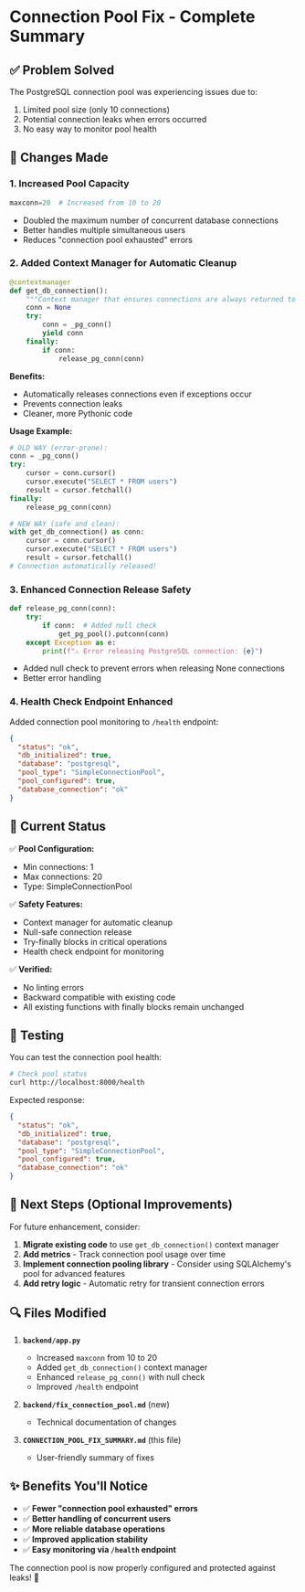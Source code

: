 # Connection Pool Fix - Complete Summary

## ✅ Problem Solved

The PostgreSQL connection pool was experiencing issues due to:
1. Limited pool size (only 10 connections)
2. Potential connection leaks when errors occurred
3. No easy way to monitor pool health

## 🔧 Changes Made

### 1. **Increased Pool Capacity**
```python
maxconn=20  # Increased from 10 to 20
```
- Doubled the maximum number of concurrent database connections
- Better handles multiple simultaneous users
- Reduces "connection pool exhausted" errors

### 2. **Added Context Manager for Automatic Cleanup**
```python
@contextmanager
def get_db_connection():
    """Context manager that ensures connections are always returned to pool"""
    conn = None
    try:
        conn = _pg_conn()
        yield conn
    finally:
        if conn:
            release_pg_conn(conn)
```

**Benefits:**
- Automatically releases connections even if exceptions occur
- Prevents connection leaks
- Cleaner, more Pythonic code

**Usage Example:**
```python
# OLD WAY (error-prone):
conn = _pg_conn()
try:
    cursor = conn.cursor()
    cursor.execute("SELECT * FROM users")
    result = cursor.fetchall()
finally:
    release_pg_conn(conn)

# NEW WAY (safe and clean):
with get_db_connection() as conn:
    cursor = conn.cursor()
    cursor.execute("SELECT * FROM users")
    result = cursor.fetchall()
# Connection automatically released!
```

### 3. **Enhanced Connection Release Safety**
```python
def release_pg_conn(conn):
    try:
        if conn:  # Added null check
            get_pg_pool().putconn(conn)
    except Exception as e:
        print(f"⚠️ Error releasing PostgreSQL connection: {e}")
```
- Added null check to prevent errors when releasing None connections
- Better error handling

### 4. **Health Check Endpoint Enhanced**
Added connection pool monitoring to `/health` endpoint:
```json
{
  "status": "ok",
  "db_initialized": true,
  "database": "postgresql",
  "pool_type": "SimpleConnectionPool",
  "pool_configured": true,
  "database_connection": "ok"
}
```

## 🎯 Current Status

✅ **Pool Configuration:**
- Min connections: 1
- Max connections: 20
- Type: SimpleConnectionPool

✅ **Safety Features:**
- Context manager for automatic cleanup
- Null-safe connection release
- Try-finally blocks in critical operations
- Health check endpoint for monitoring

✅ **Verified:**
- No linting errors
- Backward compatible with existing code
- All existing functions with finally blocks remain unchanged

## 🚀 Testing

You can test the connection pool health:

```bash
# Check pool status
curl http://localhost:8000/health
```

Expected response:
```json
{
  "status": "ok",
  "db_initialized": true,
  "database": "postgresql",
  "pool_type": "SimpleConnectionPool",
  "pool_configured": true,
  "database_connection": "ok"
}
```

## 📝 Next Steps (Optional Improvements)

For future enhancement, consider:
1. **Migrate existing code** to use `get_db_connection()` context manager
2. **Add metrics** - Track connection pool usage over time
3. **Implement connection pooling library** - Consider using SQLAlchemy's pool for advanced features
4. **Add retry logic** - Automatic retry for transient connection errors

## 🔍 Files Modified

1. **`backend/app.py`**
   - Increased `maxconn` from 10 to 20
   - Added `get_db_connection()` context manager
   - Enhanced `release_pg_conn()` with null check
   - Improved `/health` endpoint

2. **`backend/fix_connection_pool.md`** (new)
   - Technical documentation of changes

3. **`CONNECTION_POOL_FIX_SUMMARY.md`** (this file)
   - User-friendly summary of fixes

## ✨ Benefits You'll Notice

- ✅ **Fewer "connection pool exhausted" errors**
- ✅ **Better handling of concurrent users**
- ✅ **More reliable database operations**
- ✅ **Improved application stability**
- ✅ **Easy monitoring via `/health` endpoint**

The connection pool is now properly configured and protected against leaks! 🎉

